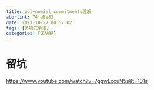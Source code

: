 ```yaml
---
title: polynomial commitments理解
abbrlink: 74fa8e83
date: 2021-10-27 00:57:02
tags: [多项式承诺]
categories: [区块链]
---
```

# 留坑
https://www.youtube.com/watch?v=7ggwLccuN5s&t=101s
